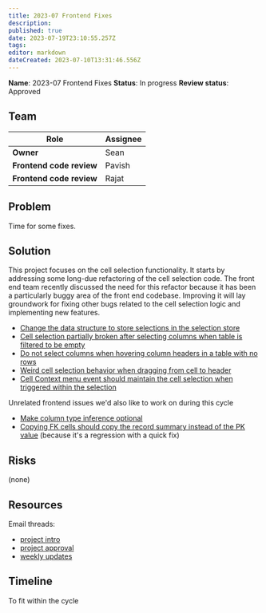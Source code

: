 ```yaml
---
title: 2023-07 Frontend Fixes
description: 
published: true
date: 2023-07-19T23:10:55.257Z
tags: 
editor: markdown
dateCreated: 2023-07-10T13:31:46.556Z
---
```


**Name**: 2023-07 Frontend Fixes
**Status**: In progress
**Review status**: Approved

## Team

| Role | Assignee |
|-|-|
| **Owner** | Sean |
| **Frontend code review** | Pavish |
| **Frontend code review** | Rajat |

## Problem

Time for some fixes.

## Solution

This project focuses on the cell selection functionality. It starts by addressing some long-due refactoring of the cell selection code. The front end team recently discussed the need for this refactor because it has been a particularly buggy area of the front end codebase. Improving it will lay groundwork for fixing other bugs related to the cell selection logic and implementing new features.

- [Change the data structure to store selections in the selection store](https://github.com/centerofci/mathesar/issues/1732)
- [Cell selection partially broken after selecting columns when table is filtered to be empty](https://github.com/centerofci/mathesar/issues/2845)
- [Do not select columns when hovering column headers in a table with no rows](https://github.com/centerofci/mathesar/issues/2130)
- [Weird cell selection behavior when dragging from cell to header](https://github.com/centerofci/mathesar/issues/2122)
- [Cell Context menu event should maintain the cell selection when triggered within the selection](https://github.com/centerofci/mathesar/issues/1771)

Unrelated frontend issues we'd also like to work on during this cycle

- [Make column type inference optional](https://github.com/centerofci/mathesar/issues/2358)
- [Copying FK cells should copy the record summary instead of the PK value](https://github.com/centerofci/mathesar/issues/3085) (because it's a regression with a quick fix)

## Risks

(none)

## Resources

Email threads:

- [project intro](https://groups.google.com/a/mathesar.org/g/mathesar-developers/c/lUajMP3nxxY/m/kwi8_G2nAAAJ)
- [project approval](https://groups.google.com/a/mathesar.org/g/mathesar-developers/c/bfGBAIN0M6Y/m/Iq1w4lyvAAAJ)
- [weekly updates](https://groups.google.com/a/mathesar.org/g/mathesar-developers/c/GJIzUwk3Zs8)

## Timeline

To fit within the cycle
